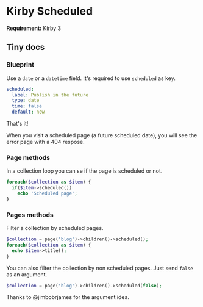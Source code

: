 # Kirby Scheduled

**Requirement:** Kirby 3

## Tiny docs

### Blueprint

Use a `date` or a `datetime` field. It's required to use `scheduled` as key.

```yaml
scheduled:
  label: Publish in the future
  type: date
  time: false
  default: now
```

That's it!

When you visit a scheduled page (a future scheduled date), you will see the error page with a 404 respose.

### Page methods

In a collection loop you can se if the page is scheduled or not.

```php
foreach($collection as $item) {
  if($item->scheduled())
    echo 'Scheduled page';
}
```

### Pages methods

Filter a collection by scheduled pages.

```php
$collection = page('blog')->children()->scheduled();
foreach($collection as $item) {
  echo $item->title();
}
```

You can also filter the collection by non scheduled pages. Just send `false` as an argument.

```php
$collection = page('blog')->children()->scheduled(false);
```

Thanks to @jimbobrjames for the argument idea.